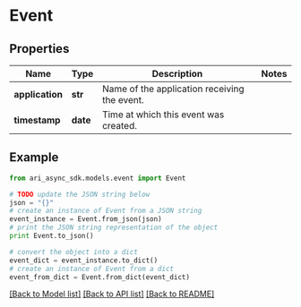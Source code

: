 # Event


## Properties
Name | Type | Description | Notes
------------ | ------------- | ------------- | -------------
**application** | **str** | Name of the application receiving the event. | 
**timestamp** | **date** | Time at which this event was created. | 

## Example

```python
from ari_async_sdk.models.event import Event

# TODO update the JSON string below
json = "{}"
# create an instance of Event from a JSON string
event_instance = Event.from_json(json)
# print the JSON string representation of the object
print Event.to_json()

# convert the object into a dict
event_dict = event_instance.to_dict()
# create an instance of Event from a dict
event_from_dict = Event.from_dict(event_dict)
```
[[Back to Model list]](../README.md#documentation-for-models) [[Back to API list]](../README.md#documentation-for-api-endpoints) [[Back to README]](../README.md)


